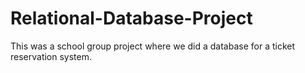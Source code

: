 # Relational-Database-Project
This was a school group project where we did a database for a ticket reservation system.
